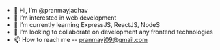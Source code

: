 - 👋 Hi, I’m @pranmayjadhav
- 👀 I’m interested in web development
- 🌱 I’m currently learning ExpressJS, ReactJS, NodeS
- 💞️ I’m looking to collaborate on development any frontend technologies
- 📫 How to reach me -- pranmayj09@gmail.com

<!---
pranmayjadhav/pranmayjadhav is a ✨ special ✨ repository because its `README.md` (this file) appears on your GitHub profile.
You can click the Preview link to take a look at your changes.
--->
